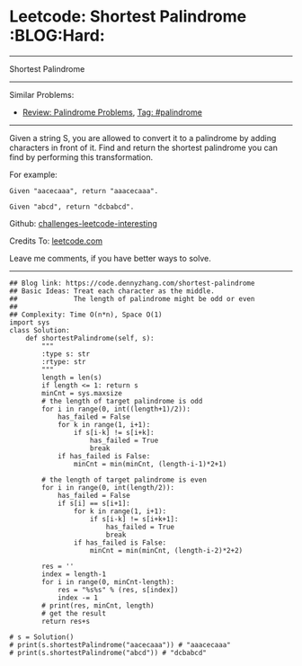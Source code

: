 # Leetcode: Shortest Palindrome     :BLOG:Hard:


---

Shortest Palindrome  

---

Similar Problems:  
-   [Review: Palindrome Problems](https://code.dennyzhang.com/review-palindrome), [Tag: #palindrome](https://code.dennyzhang.com/tag/palindrome)

---

Given a string S, you are allowed to convert it to a palindrome by adding characters in front of it. Find and return the shortest palindrome you can find by performing this transformation.  

For example:  

    Given "aacecaaa", return "aaacecaaa".
    
    Given "abcd", return "dcbabcd".

Github: [challenges-leetcode-interesting](https://github.com/DennyZhang/challenges-leetcode-interesting/tree/master/shortest-palindrome)  

Credits To: [leetcode.com](https://leetcode.com/problems/shortest-palindrome/description/)  

Leave me comments, if you have better ways to solve.  

---

    ## Blog link: https://code.dennyzhang.com/shortest-palindrome
    ## Basic Ideas: Treat each character as the middle.
    ##              The length of palindrome might be odd or even
    ##
    ## Complexity: Time O(n*n), Space O(1)
    import sys
    class Solution:
        def shortestPalindrome(self, s):
            """
            :type s: str
            :rtype: str
            """
            length = len(s)
            if length <= 1: return s
            minCnt = sys.maxsize
            # the length of target palindrome is odd
            for i in range(0, int((length+1)/2)):
                has_failed = False
                for k in range(1, i+1):
                    if s[i-k] != s[i+k]:
                        has_failed = True
                        break
                if has_failed is False:
                    minCnt = min(minCnt, (length-i-1)*2+1)
    
            # the length of target palindrome is even
            for i in range(0, int(length/2)):
                has_failed = False
                if s[i] == s[i+1]:
                    for k in range(1, i+1):
                        if s[i-k] != s[i+k+1]:
                            has_failed = True
                            break
                    if has_failed is False:
                        minCnt = min(minCnt, (length-i-2)*2+2)
    
            res = ''
            index = length-1
            for i in range(0, minCnt-length):
                res = "%s%s" % (res, s[index])
                index -= 1
            # print(res, minCnt, length)
            # get the result
            return res+s
    
    # s = Solution()
    # print(s.shortestPalindrome("aacecaaa")) # "aaacecaaa"
    # print(s.shortestPalindrome("abcd")) # "dcbabcd"